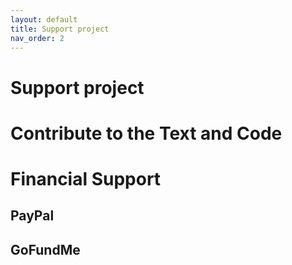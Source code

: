 ```yaml
---
layout: default
title: Support project
nav_order: 2
---
```


# Support project

# Contribute to the Text and Code

# Financial Support

## PayPal

## GoFundMe
